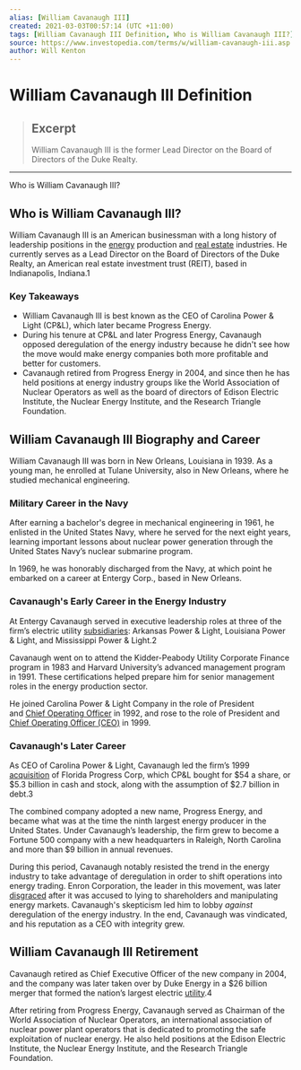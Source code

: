 ```yaml
---
alias: [William Cavanaugh III]
created: 2021-03-03T00:57:14 (UTC +11:00)
tags: [William Cavanaugh III Definition, Who is William Cavanaugh III?]
source: https://www.investopedia.com/terms/w/william-cavanaugh-iii.asp
author: Will Kenton
---
```


# William Cavanaugh III Definition

> ## Excerpt
> William Cavanaugh III is the former Lead Director on the Board of Directors of the Duke Realty.

---

Who is William Cavanaugh III?
## Who is William Cavanaugh III?

William Cavanaugh III is an American businessman with a long history of leadership positions in the [energy](https://www.investopedia.com/terms/e/energy_sector.asp) production and [real estate](https://www.investopedia.com/terms/r/realestate.asp) industries. He currently serves as a Lead Director on the Board of Directors of the Duke Realty, an American real estate investment trust (REIT), based in Indianapolis, Indiana.1

### Key Takeaways

-   William Cavanaugh III is best known as the CEO of Carolina Power & Light (CP&L), which later became Progress Energy.
-   During his tenure at CP&L and later Progress Energy, Cavanaugh opposed deregulation of the energy industry because he didn't see how the move would make energy companies both more profitable and better for customers.
-   Cavanaugh retired from Progress Energy in 2004, and since then he has held positions at energy industry groups like the World Association of Nuclear Operators as well as the board of directors of Edison Electric Institute, the Nuclear Energy Institute, and the Research Triangle Foundation.  
    

## William Cavanaugh III Biography and Career

William Cavanaugh III was born in New Orleans, Louisiana in 1939. As a young man, he enrolled at Tulane University, also in New Orleans, where he studied mechanical engineering.

### Military Career in the Navy

After earning a bachelor's degree in mechanical engineering in 1961, he enlisted in the United States Navy, where he served for the next eight years, learning important lessons about nuclear power generation through the United States Navy’s nuclear submarine program.

In 1969, he was honorably discharged from the Navy, at which point he embarked on a career at Entergy Corp., based in New Orleans.

### Cavanaugh's Early Career in the Energy Industry

At Entergy Cavanaugh served in executive leadership roles at three of the firm’s electric utility [subsidiaries](https://www.investopedia.com/terms/s/subsidiary.asp): Arkansas Power & Light, Louisiana Power & Light, and Mississippi Power & Light.2 

Cavanaugh went on to attend the Kidder-Peabody Utility Corporate Finance program in 1983 and Harvard University’s advanced management program in 1991. These certifications helped prepare him for senior management roles in the energy production sector.

He joined Carolina Power & Light Company in the role of President and [Chief Operating Officer](https://www.investopedia.com/terms/c/coo.asp) in 1992, and rose to the role of President and [Chief Operating Officer (CEO)](https://www.investopedia.com/terms/c/ceo.asp) in 1999. 

### Cavanaugh's Later Career

As CEO of Carolina Power & Light, Cavanaugh led the firm’s 1999 [acquisition](https://www.investopedia.com/terms/a/acquisition.asp) of Florida Progress Corp, which CP&L bought for $54 a share, or $5.3 billion in cash and stock, along with the assumption of $2.7 billion in debt.3

The combined company adopted a new name, Progress Energy, and became what was at the time the ninth largest energy producer in the United States. Under Cavanaugh’s leadership, the firm grew to become a Fortune 500 company with a new headquarters in Raleigh, North Carolina and more than $9 billion in annual revenues.

During this period, Cavanaugh notably resisted the trend in the energy industry to take advantage of deregulation in order to shift operations into energy trading. Enron Corporation, the leader in this movement, was later [disgraced](https://www.investopedia.com/updates/enron-scandal-summary/) after it was accused to lying to shareholders and manipulating energy markets. Cavanaugh's skepticism led him to lobby _against_ deregulation of the energy industry. In the end, Cavanaugh was vindicated, and his reputation as a CEO with integrity grew.

## William Cavanaugh III Retirement

Cavanaugh retired as Chief Executive Officer of the new company in 2004, and the company was later taken over by Duke Energy in a $26 billion merger that formed the nation’s largest electric [utility](https://www.investopedia.com/terms/u/utility.asp).4

After retiring from Progress Energy, Cavanaugh served as Chairman of the World Association of Nuclear Operators, an international association of nuclear power plant operators that is dedicated to promoting the safe exploitation of nuclear energy. He also held positions at the Edison Electric Institute, the Nuclear Energy Institute, and the Research Triangle Foundation.
